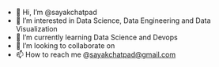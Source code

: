 - 👋 Hi, I’m @sayakchatpad
- 👀 I’m interested in Data Science, Data Engineering and Data Visualization
- 🌱 I’m currently learning Data Science and Devops
- 💞️ I’m looking to collaborate on 
- 📫 How to reach me @sayakchatpad@gmail.com

<!---
sayakchatpad/sayakchatpad is a ✨ special ✨ repository because its `README.md` (this file) appears on your GitHub profile.
You can click the Preview link to take a look at your changes.
--->

